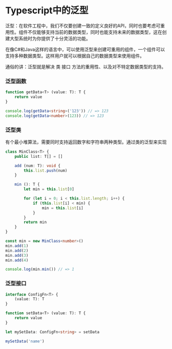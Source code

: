 # Typescript中的泛型

泛型：在软件工程中，我们不仅要创建一致的定义良好的API，同时也要考虑可重用性。组件不仅能够支持当前的数据类型，同时也能支持未来的数据类型，这在创建大型系统时为你提供了十分灵活的功能。

在像C#和Java这样的语言中，可以使用泛型来创建可重用的组件，一个组件可以支持多种数据类型。这样用户就可以根据自己的数据类型来使用组件。

通俗的讲：泛型就是解决 类 接口 方法的重用性、以及对不特定数据类型的支持。

### 泛型函数

```typescript
function getData<T> (value: T): T {
    return value
}

console.log(getData<string>('123')) // => 123
console.log(getData<number>(123)) // => 123
```

### 泛型类

有个最小堆算法，需要同时支持返回数字和字符串两种类型。通过类的泛型来实现

```typescript
class MinClass<T> {
    public list: T[] = []

    add (num: T): void {
        this.list.push(num)
    }

    min (): T {
        let min = this.list[0]

        for (let i = 0; i < this.list.length; i++) {
            if (this.list[i] < min) {
                min = this.list[i]
            }
        }
        return min
    }
}

const min = new MinClass<number>()
min.add(1)
min.add(2)
min.add(3)
min.add(4)

console.log(min.min()) // => 1
```

### 泛型接口

```typescript
interface ConfigFn<T> {
    (value: T): T
}

function setData<T> (value: T): T {
    return value
}

let mySetData: ConfigFn<string> = setData

mySetData('name')
```



